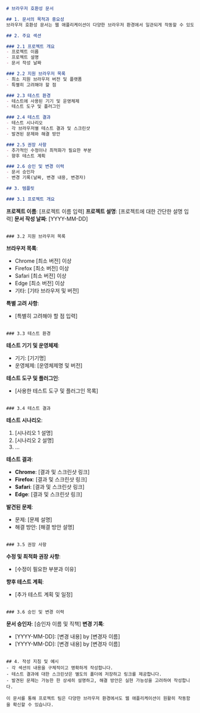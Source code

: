 ```markdown
# 브라우저 호환성 문서

## 1. 문서의 목적과 중요성
브라우저 호환성 문서는 웹 애플리케이션이 다양한 브라우저 환경에서 일관되게 작동할 수 있도록 보장하기 위한 문서입니다. 이 문서는 프로젝트의 요구 사항을 충족하기 위해 필요한 브라우저 호환성 테스트와 그 결과를 체계적으로 기록합니다. 이를 통해 개발자는 예상치 못한 호환성 문제를 사전에 식별하고 해결할 수 있습니다.

## 2. 주요 섹션

### 2.1 프로젝트 개요
- 프로젝트 이름
- 프로젝트 설명
- 문서 작성 날짜

### 2.2 지원 브라우저 목록
- 최소 지원 브라우저 버전 및 플랫폼
- 특별히 고려해야 할 점

### 2.3 테스트 환경
- 테스트에 사용된 기기 및 운영체제
- 테스트 도구 및 플러그인

### 2.4 테스트 결과
- 테스트 시나리오
- 각 브라우저별 테스트 결과 및 스크린샷
- 발견된 문제와 해결 방안

### 2.5 권장 사항
- 추가적인 수정이나 최적화가 필요한 부분
- 향후 테스트 계획

### 2.6 승인 및 변경 이력
- 문서 승인자
- 변경 기록(날짜, 변경 내용, 변경자)

## 3. 템플릿

### 3.1 프로젝트 개요
```
**프로젝트 이름**: [프로젝트 이름 입력]
**프로젝트 설명**: [프로젝트에 대한 간단한 설명 입력]
**문서 작성 날짜**: [YYYY-MM-DD]
```

### 3.2 지원 브라우저 목록
```
**브라우저 목록**:
- Chrome [최소 버전] 이상
- Firefox [최소 버전] 이상
- Safari [최소 버전] 이상
- Edge [최소 버전] 이상
- 기타: [기타 브라우저 및 버전]

**특별 고려 사항**:
- [특별히 고려해야 할 점 입력]
```

### 3.3 테스트 환경
```
**테스트 기기 및 운영체제**:
- 기기: [기기명]
- 운영체제: [운영체제명 및 버전]

**테스트 도구 및 플러그인**:
- [사용한 테스트 도구 및 플러그인 목록]
```

### 3.4 테스트 결과
```
**테스트 시나리오**:
1. [시나리오 1 설명]
2. [시나리오 2 설명]
3. ...

**테스트 결과**:
- **Chrome**: [결과 및 스크린샷 링크]
- **Firefox**: [결과 및 스크린샷 링크]
- **Safari**: [결과 및 스크린샷 링크]
- **Edge**: [결과 및 스크린샷 링크]

**발견된 문제**:
- 문제: [문제 설명]
- 해결 방안: [해결 방안 설명]
```

### 3.5 권장 사항
```
**수정 및 최적화 권장 사항**:
- [수정이 필요한 부분과 이유]

**향후 테스트 계획**:
- [추가 테스트 계획 및 일정]
```

### 3.6 승인 및 변경 이력
```
**문서 승인자**: [승인자 이름 및 직책]
**변경 기록**:
- [YYYY-MM-DD]: [변경 내용] by [변경자 이름]
- [YYYY-MM-DD]: [변경 내용] by [변경자 이름]
```

## 4. 작성 지침 및 예시
- 각 섹션의 내용을 구체적이고 명확하게 작성합니다.
- 테스트 결과에 대한 스크린샷은 별도의 폴더에 저장하고 링크를 제공합니다.
- 발견된 문제는 가능한 한 상세히 설명하고, 해결 방안은 실현 가능성을 고려하여 작성합니다.

이 문서를 통해 프로젝트 팀은 다양한 브라우저 환경에서도 웹 애플리케이션이 원활히 작동함을 확신할 수 있습니다.
```